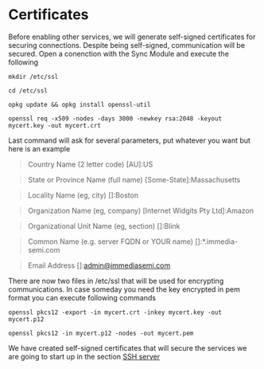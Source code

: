 # Certificates

Before enabling other services, we will generate self-signed certificates for securing connections. Despite being self-signed, communication will be secured. Open a conenction with the Sync Module and execute the following

`mkdir /etc/ssl`

`cd /etc/ssl`

`opkg update && opkg install openssl-util`

`openssl req -x509 -nodes -days 3000 -newkey rsa:2048 -keyout mycert.key -out mycert.crt`

Last command will ask for several parameters, put whatever you want but here is an example 

> Country Name (2 letter code) [AU]:US

> State or Province Name (full name) [Some-State]:Massachusetts

> Locality Name (eg, city) []:Boston

> Organization Name (eg, company) [Internet Widgits Pty Ltd]:Amazon

> Organizational Unit Name (eg, section) []:Blink

> Common Name (e.g. server FQDN or YOUR name) []:*.immedia-semi.com

> Email Address []:admin@immediasemi.com

There are now two files in /etc/ssl that will be used for encrypting communications. In case someday you need the key encrypted in pem format you can execute following commands

`openssl pkcs12 -export -in mycert.crt -inkey mycert.key -out mycert.p12`

`openssl pkcs12 -in mycert.p12 -nodes -out mycert.pem`

We have created self-signed certificates that will secure the services we are going to start up in the section [SSH server](sshserver.md)
